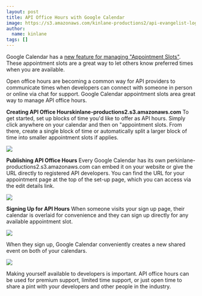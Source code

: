 ```yaml
---
layout: post
title: API Office Hours with Google Calendar
image: https://s3.amazonaws.com/kinlane-productions2/api-evangelist-logos/api-evangelist-butterfly-vertical.png
author:
  name: kinlane
tags: []
---
```

Google Calendar has a [new feature for managing "Appointment Slots"](http://www.google.com/support/calendar/bin/answer.py?answer=190998 "new feature for managing appointment slots"). These appointment slots are a great way to let others know preferred times when you are available.

Open office hours are becoming a common way for API providers to communicate times when developers can connect with someone in person or online via chat for support. Google Calendar appointment slots area great way to manage API office hours.

**Creating API Office Hourskinlane-productions2.s3.amazonaws.com** To get started, set up blocks of time you'd like to offer as API hours. Simply click anywhere on your calendar and then on "appointment slots. From there, create a single block of time or automatically split a larger block of time into smaller appointment slots if applies.

![](http://kinlane-productions2.s3.amazonaws.com/api-evangelist/office-hours/API-Office-Hours-1.png)

**Publishing API Office Hours** Every Google Calendar has its own perkinlane-productions2.s3.amazonaws.com can embed it on your website or give the URL directly to registered API developers. You can find the URL for your appointment page at the top of the set-up page, which you can access via the edit details link.

![](http://kinlane-productions2.s3.amazonaws.com/api-evangelist/office-hours/API-Office-Hours-4.png)

**Signing Up for API Hours** When someone visits your sign up page, their calendar is overlaid for convenience and they can sign up directly for any available appointment slot.

![](http://kinlane-productions.s3.amazonaws.com/api-evangelist/office-hours/API-Office-Hours-2.png)

When they sign up, Google Calendar conveniently creates a new shared event on both of your calendars.

![](http://kinlane-productions.s3.amazonaws.com/api-evangelist/office-hours/API-Office-Hours-3.png)

Making yourself available to developers is important. API office hours can be used for premium support, limited time support, or just open time to share a pint with your developers and other people in the industry.